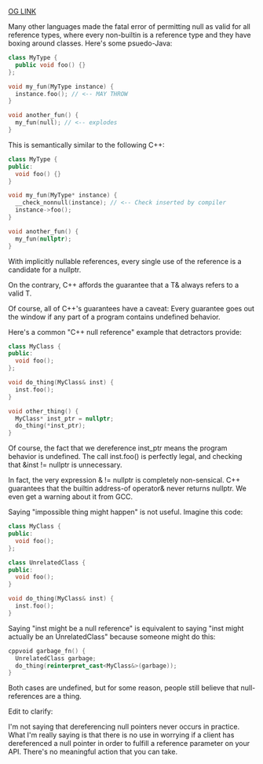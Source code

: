 [OG LINK](https://www.reddit.com/r/cpp/comments/80zm83/no_references_are_never_null/)



Many other languages made the fatal error of permitting null as valid for all reference types, where every non-builtin is a reference type and they have boxing around classes. Here's some psuedo-Java:

```cpp
class MyType {
  public void foo() {}
};

void my_fun(MyType instance) {
  instance.foo(); // <-- MAY THROW
}

void another_fun() {
  my_fun(null); // <-- explodes
}
```

This is semantically similar to the following C++:

```cpp
class MyType {
public:
  void foo() {}
}

void my_fun(MyType* instance) {
  __check_nonnull(instance); // <-- Check inserted by compiler
  instance->foo();
}

void another_fun() {
  my_fun(nullptr);
}
```

With implicitly nullable references, every single use of the reference is a candidate for a nullptr.

On the contrary, C++ affords the guarantee that a T& always refers to a valid T.

Of course, all of C++'s guarantees have a caveat: Every guarantee goes out the window if any part of a program contains undefined behavior.

Here's a common "C++ null reference" example that detractors provide:

```cpp
class MyClass {
public:
  void foo();
};

void do_thing(MyClass& inst) {
  inst.foo();
}

void other_thing() {
  MyClass* inst_ptr = nullptr;
  do_thing(*inst_ptr);
}
```

Of course, the fact that we dereference inst_ptr means the program behavior is undefined. The call inst.foo() is perfectly legal, and checking that &inst != nullptr is unnecessary.

In fact, the very expression &<anything> != nullptr is completely non-sensical. C++ guarantees that the builtin address-of operator& never returns nullptr. We even get a warning about it from GCC.

Saying "impossible thing might happen" is not useful. Imagine this code:

```cpp
class MyClass {
public:
  void foo();
};

class UnrelatedClass {
public:
  void foo();
}

void do_thing(MyClass& inst) {
  inst.foo();
}
```

Saying "inst might be a null reference" is equivalent to saying "inst might actually be an UnrelatedClass" because someone might do this:

```cpp
cppvoid garbage_fn() {
  UnrelatedClass garbage;
  do_thing(reinterpret_cast<MyClass&>(garbage));
}
```

Both cases are undefined, but for some reason, people still believe that null-references are a thing.


Edit to clarify:

I'm not saying that dereferencing null pointers never occurs in practice. What I'm really saying is that there is no use in worrying if a client has dereferenced a null pointer in order to fulfill a reference parameter on your API. There's no meaningful action that you can take. 